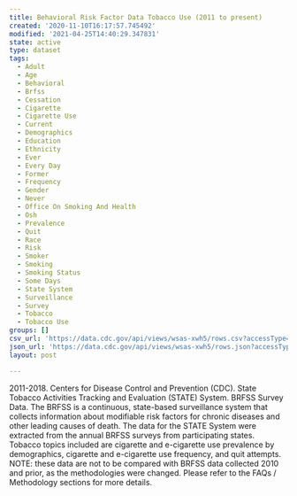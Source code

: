 ```yaml
---
title: Behavioral Risk Factor Data Tobacco Use (2011 to present)
created: '2020-11-10T16:17:57.745492'
modified: '2021-04-25T14:40:29.347831'
state: active
type: dataset
tags:
  - Adult
  - Age
  - Behavioral
  - Brfss
  - Cessation
  - Cigarette
  - Cigarette Use
  - Current
  - Demographics
  - Education
  - Ethnicity
  - Ever
  - Every Day
  - Former
  - Frequency
  - Gender
  - Never
  - Office On Smoking And Health
  - Osh
  - Prevalence
  - Quit
  - Race
  - Risk
  - Smoker
  - Smoking
  - Smoking Status
  - Some Days
  - State System
  - Surveillance
  - Survey
  - Tobacco
  - Tobacco Use
groups: []
csv_url: 'https://data.cdc.gov/api/views/wsas-xwh5/rows.csv?accessType=DOWNLOAD'
json_url: 'https://data.cdc.gov/api/views/wsas-xwh5/rows.json?accessType=DOWNLOAD'
layout: post

---
```

2011-2018. Centers for Disease Control and Prevention (CDC). State Tobacco Activities Tracking and Evaluation (STATE) System. BRFSS Survey Data. The BRFSS is a continuous, state-based surveillance system that collects information about modifiable risk factors for chronic diseases and other leading causes of death. The data for the STATE System were extracted from the annual BRFSS surveys from participating states. Tobacco topics included are cigarette and e-cigarette use prevalence by demographics, cigarette and e-cigarette use frequency, and quit attempts. NOTE: these data are not to be compared with BRFSS data collected 2010 and prior, as the methodologies were changed. Please refer to the FAQs / Methodology sections for more details.
